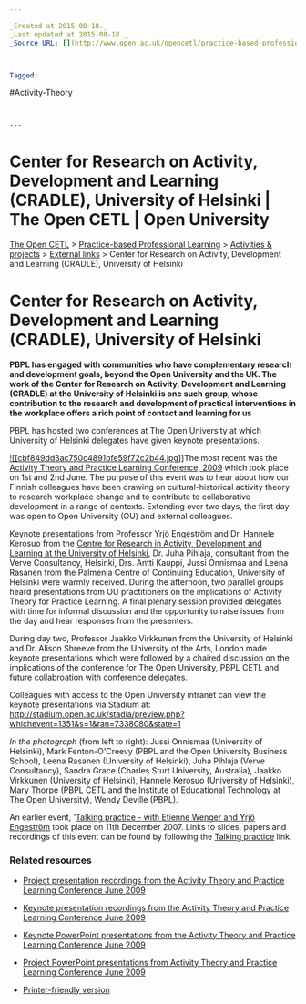```yaml
---

_Created at 2015-08-18._
_Last updated at 2015-08-18._
_Source URL: [](http://www.open.ac.uk/opencetl/practice-based-professional-learning/activities-projects/external-links/center-research-activity-development-and-learning-crad-0)._



Tagged: 
```
#Activity-Theory
```


---
```


# Center for Research on Activity, Development and Learning (CRADLE), University of Helsinki | The Open CETL | Open University


[The Open CETL](http://www.open.ac.uk/opencetl/) > [Practice-based Professional Learning](http://www.open.ac.uk/opencetl/practice-based-professional-learning) > [Activities & projects](http://www.open.ac.uk/opencetl/practice-based-professional-learning/activities-projects) > [External links](http://www.open.ac.uk/opencetl/practice-based-professional-learning/activities-projects/external-links) > Center for Research on Activity, Development and Learning (CRADLE), University of Helsinki

# Center for Research on Activity, Development and Learning (CRADLE), University of Helsinki

**PBPL has engaged with communities who have complementary research and development goals, beyond the Open University and the UK. The work of the Center for Research on Activity, Development and Learning (CRADLE) at the University of Helsinki is one such group, whose contribution to the research and development of practical interventions in the workplace offers a rich point of contact and learning for us**

PBPL has hosted two conferences at The Open University at which University of Helsinki delegates have given keynote presentations.

[![[cbf849dd3ac750c4891bfe59f72c2b44.jpg]]](http://www.open.ac.uk/opencetl/files/opencetl/image/CRADLE_Group.jpg)The most recent was the [Activity Theory and Practice Learning Conference, 2009](http://www8.open.ac.uk/opencetl/practice-based-professional-learning/activities-projects/activity-theory-and-practice-learning-conference-2009) which took place on 1st and 2nd June. The purpose of this event was to hear about how our Finnish colleagues have been drawing on cultural-historical activity theory to research workplace change and to contribute to collaborative development in a range of contexts. Extending over two days, the first day was open to Open University (OU) and external colleagues.

Keynote presentations from Professor Yrjö Engeström and Dr. Hannele Kerosuo from the [Centre for Research in Activity, Development and Learning at the University of Helsinki](http://www.helsinki.fi/cradle/), Dr. Juha Pihlaja, consultant from the Verve Consultancy, Helsinki, Drs. Antti Kauppi, Jussi Onnismaa and Leena Rasanen from the Palmenia Centre of Continuing Education, University of Helsinki were warmly received. During the afternoon, two parallel groups heard presentations from OU practitioners on the implications of Activity Theory for Practice Learning. A final plenary session provided delegates with time for informal discussion and the opportunity to raise issues from the day and hear responses from the presenters.

During day two, Professor Jaakko Virkkunen from the University of Helsinki and Dr. Alison Shreeve from the University of the Arts, London made keynote presentations which were followed by a chaired discussion on the implications of the conference for The Open University, PBPL CETL and future collabroation with conference delegates.

Colleagues with access to the Open University intranet can view the keynote presentations via Stadium at: <http://stadium.open.ac.uk/stadia/preview.php?whichevent=1351&s=1&ran=7338080&state=1>

_In the photograph_ (from left to right): Jussi Onnismaa (University of Helsinki), Mark Fenton-O'Creevy (PBPL and the Open University Business School), Leena Rasanen (University of Helsinki), Juha Pihlaja (Verve Consultancy), Sandra Grace (Charles Sturt University, Australia), Jaakko Virkkunen (University of Helsinki), Hannele Kerosuo (University of Helsinki), Mary Thorpe (PBPL CETL and the Institute of Educational Technology at The Open University), Wendy Deville (PBPL).

An earlier event, '[Talking practice - with Etienne Wenger and Yrjö Engeström](http://www8.open.ac.uk/opencetl/resources/pbpl-resources/wenger-e-2007-talking-practice-webcast-lecture-given-the-%e2%80%99talking-practice%e2%80%99-event-practice-based-profes) took place on 11th December 2007. Links to slides, papers and recordings of this event can be found by following the [Talking practice](http://www8.open.ac.uk/opencetl/resources/pbpl-resources/engestr%c3%b6m-y-2007-presentation-communities-practice-wildfire-activities-and-mycorrhizae) link.

### Related resources

*   [Project presentation recordings from the Activity Theory and Practice Learning Conference June 2009](http://www8.open.ac.uk/opencetl/resources/pbpl-resources/presentation-recordings-the-activity-theory-and-practice-learning-conference-june-2009)
*   [Keynote presentation recordings from the Activity Theory and Practice Learning Conference June 2009](http://www8.open.ac.uk/opencetl/resources/pbpl-resources/keynote-presentation-recordings-the-activity-theory-and-practice-learning-conference-june-2009)
*   [Keynote PowerPoint presentations from the Activity Theory and Practice Learning Conference June 2009](http://www8.open.ac.uk/opencetl/resources/pbpl-resources/keynote-powerpoint-presentations-the-activity-theory-and-practice-learning-conference-june-2009)
*   [Project PowerPoint presentations from Activity Theory and Practice Learning Conference June 2009](http://www8.open.ac.uk/opencetl/resources/pbpl-resources/powerpoint-presentations-activity-theory-and-practice-learning-conference-june-2009)

*   [Printer-friendly version](http://www.open.ac.uk/opencetl/print/book/export/html/818)

